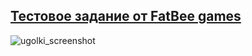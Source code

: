 ## [Тестовое задание от FatBee games](https://docs.google.com/document/d/1ji9z0Xwv5UfYaMs2a5qlMVbiK1OAIQbE5-74BeuU3a8)
![ugolki_screenshot](https://i.imgur.com/rUtf9rp.jpg)